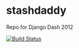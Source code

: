 stashdaddy
==========

Repo for Django Dash 2012

[![Build Status](https://secure.travis-ci.org/jonathanchu/stashdaddy.png)](http://travis-ci.org/jonathanchu/stashdaddy)
